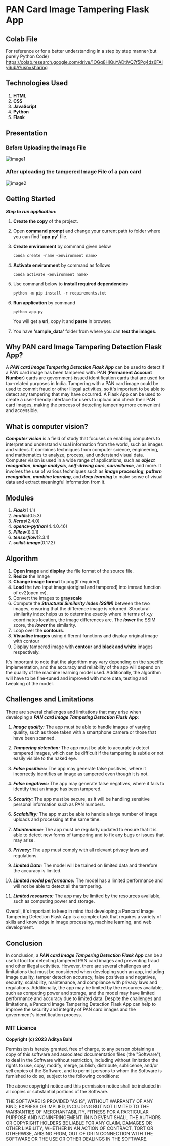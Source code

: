 # PAN Card Image Tampering Flask App

## Colab File

For reference or for a better understanding in a step by step manner(but purely Python Code)
https://colab.research.google.com/drive/1OGq8HlQuYADtiVQ7f5Pg4dz6FAiy6ubA?usp=sharing

## Technologies Used

1. **HTML**
2. **CSS**
3. **JavaScript**
4. **Python**
5. **Flask**

## Presentation

### Before Uploading the Image File

![image1](https://user-images.githubusercontent.com/90335449/213002624-8a2c29a2-3a85-4dd6-96ba-e5438c4885e0.png)

### After uploading the tampered Image File of a pan card

![image2](https://user-images.githubusercontent.com/90335449/213002650-f02177f9-7c09-43a3-a840-b4f0e83386f1.png)

## Getting Started

**_Step to run application:_**

1. **Create the copy** of the project.
2. Open **command prompt** and change your current path to folder where you can find **'app.py'** file.
3. **Create environment** by command given below

   ```
   conda create -name <environment name>
   ```

4. **Activate environment** by command as follows
   ```
   conda activate <environment name>
   ```
5. Use command below to **install required dependencies**
   ```
   python -m pip install -r requirements.txt
   ```
6. **Run application** by command
   ```
   python app.py
   ```
   You will get a **url**, copy it and **paste** in browser.
7. You have **'sample_data'** folder from where you can **test the images**.

## Why PAN card Image Tampering Detection Flask App?

A **_PAN card Image Tampering Detection Flask App_** can be used to detect if a PAN card image has been tampered with. PAN (**Permanent Account Number**) cards are government-issued identification cards that are used for tax-related purposes in India. Tampering with a PAN card image could be used to commit fraud or other illegal activities, so it's important to be able to detect any tampering that may have occurred. A Flask App can be used to create a user-friendly interface for users to upload and check their PAN card images, making the process of detecting tampering more convenient and accessible.

## What is computer vision?

**_Computer vision_** is a field of study that focuses on enabling computers to interpret and understand visual information from the world, such as images and videos. It combines techniques from computer science, engineering, and mathematics to analyze, process, and understand visual data. Computer vision is used in a wide range of applications, such as **_object recognition_**, **_image analysis_**, **_self-driving cars_**, **_surveillance_**, and more. It involves the use of various techniques such as **_image processing_**, **_pattern recognition_**, **_machine learning_**, and **_deep learning_** to make sense of visual data and extract meaningful information from it.

## Modules

1. **_Flask_**(1.1.1)
2. **_imutils_**(0.5.3)
3. **_Keras_**(2.4.0)
4. **_opencv-python_**(4.4.0.46)
5. **_Pillow_**(8.0.1)
6. **_tensorflow_**(2.3.1)
7. **_scikit-image_**(0.17.2)

## Algorithm

1. **Open Image** and **display** the file format of the source file.
2. **Resize** the Image
3. **Change image format** to png(If required).
4. **Load** the two input images(original and tampered) into imread function of cv2(open cv).
5. Convert the images to **grayscale**
6. Compute the **_Structural Similarity Index (SSIM)_** between the two images, ensuring that the difference image is returned. Structural similarity index helps us to determine exactly where in terms of x,y coordinates location, the image differences are. The **_lower_** the SSIM score, the **_lower_** the similarity.
7. Loop over the **contours**.
8. **Visualise images** using different functions and display original image with contour
9. Display tampered image with **contour** and **black and white** images respectively.

It's important to note that the algorithm may vary depending on the specific implementation, and the accuracy and reliability of the app will depend on the quality of the machine learning model used. Additionally, the algorithm will have to be fine-tuned and improved with more data, testing and tweaking of the model.

## Challenges and Limitations

There are several challenges and limitations that may arise when developing a **_PAN card Image Tampering Detection Flask App_**:

1. **_Image quality:_** The app must be able to handle images of varying quality, such as those taken with a smartphone camera or those that have been scanned.

2. **_Tampering detection:_** The app must be able to accurately detect tampered images, which can be difficult if the tampering is subtle or not easily visible to the naked eye.

3. **_False positives:_** The app may generate false positives, where it incorrectly identifies an image as tampered even though it is not.

4. **_False negatives:_** The app may generate false negatives, where it fails to identify that an image has been tampered.

5. **_Security:_** The app must be secure, as it will be handling sensitive personal information such as PAN numbers.

6. **_Scalability:_** The app must be able to handle a large number of image uploads and processing at the same time.

7. **_Maintenance:_** The app must be regularly updated to ensure that it is able to detect new forms of tampering and to fix any bugs or issues that may arise.

8. **_Privacy:_** The app must comply with all relevant privacy laws and regulations.

9. **_Limited Data:_** The model will be trained on limited data and therefore the accuracy is limited.

10. **_Limited model performance:_** The model has a limited performance and will not be able to detect all the tampering.

11. **_Limited resources:_** The app may be limited by the resources available, such as computing power and storage.

Overall, it's important to keep in mind that developing a Pancard Image Tampering Detection Flask App is a complex task that requires a variety of skills and knowledge in image processing, machine learning, and web development.

## Conclusion

In conclusion, a **_PAN card Image Tampering Detection Flask App_** can be a useful tool for detecting tampered PAN card images and preventing fraud and other illegal activities. However, there are several challenges and limitations that must be considered when developing such an app, including image quality, tamper detection accuracy, false positives and negatives, security, scalability, maintenance, and compliance with privacy laws and regulations. Additionally, the app may be limited by the resources available, such as computing power and storage, and the model may have limited performance and accuracy due to limited data. Despite the challenges and limitations, a Pancard Image Tampering Detection Flask App can help to improve the security and integrity of PAN card images and the government's identification process.

### MIT Licence

**Copyright (c) 2023 Aditya Bahl**

Permission is hereby granted, free of charge, to any person obtaining a copy of this software and associated documentation files (the "Software"), to deal in the Software without restriction, including without limitation the rights to use, copy, modify, merge, publish, distribute, sublicense, and/or sell copies of the Software, and to permit persons to whom the Software is furnished to do so, subject to the following conditions:

The above copyright notice and this permission notice shall be included in all copies or substantial portions of the Software.

THE SOFTWARE IS PROVIDED "AS IS", WITHOUT WARRANTY OF ANY KIND, EXPRESS OR IMPLIED, INCLUDING BUT NOT LIMITED TO THE WARRANTIES OF MERCHANTABILITY, FITNESS FOR A PARTICULAR PURPOSE AND NONINFRINGEMENT. IN NO EVENT SHALL THE AUTHORS OR COPYRIGHT HOLDERS BE LIABLE FOR ANY CLAIM, DAMAGES OR OTHER LIABILITY, WHETHER IN AN ACTION OF CONTRACT, TORT OR OTHERWISE, ARISING FROM, OUT OF OR IN CONNECTION WITH THE SOFTWARE OR THE USE OR OTHER DEALINGS IN THE SOFTWARE.
